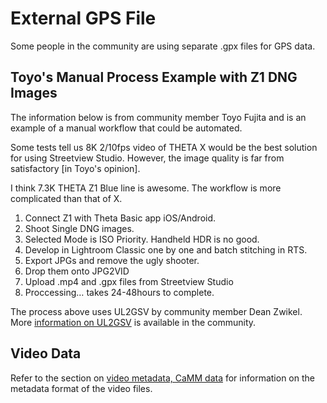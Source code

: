 # External GPS File

Some people in the community are  using separate .gpx files for GPS data.

## Toyo's Manual Process Example with Z1 DNG Images

The information below is from community member
Toyo Fujita and is an example of a manual workflow that
could be automated.

Some tests tell us 8K 2/10fps video of THETA X would be the best solution for using Streetview Studio. However, the image quality is far from satisfactory [in Toyo's opinion].

I think 7.3K THETA Z1 Blue line is awesome. The workflow is more complicated than that of X.

1. Connect Z1 with Theta Basic app iOS/Android.
2. Shoot Single DNG images.
3. Selected Mode is ISO Priority. Handheld HDR is no good.
4. Develop in Lightroom Classic one by one and batch stitching in RTS.
5. Export JPGs and remove the ugly shooter.
6. Drop them onto JPG2VID
7. Upload .mp4 and .gpx files from Streetview Studio
8. Proccessing… takes 24-48hours to complete.

The process above uses UL2GSV by community member
Dean Zwikel.  More [information on UL2GSV](https://community.theta360.guide/t/ul2gsv-updated-with-macos-support/8695?u=craig) is available
in the community.


## Video Data

Refer to the section on [video metadata, CaMM data](/metadata_video) for information
on the metadata format of the video files.

